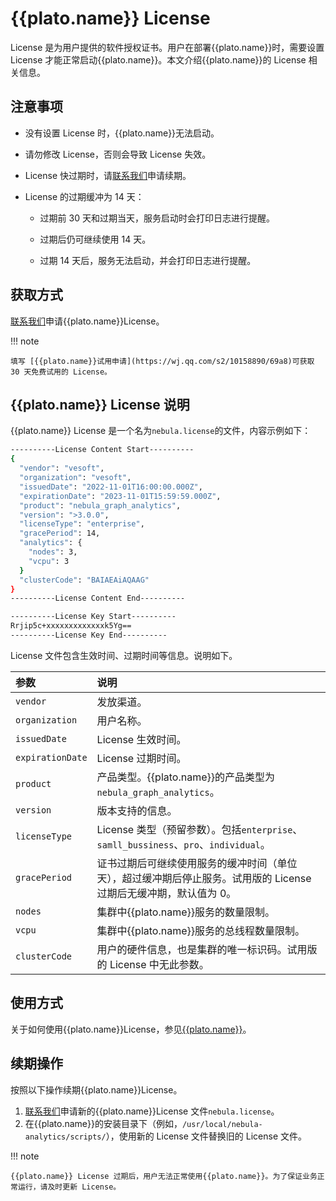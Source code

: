 # {{plato.name}} License

License 是为用户提供的软件授权证书。用户在部署{{plato.name}}时，需要设置 License 才能正常启动{{plato.name}}。本文介绍{{plato.name}}的 License 相关信息。

## 注意事项

- 没有设置 License 时，{{plato.name}}无法启动。

- 请勿修改 License，否则会导致 License 失效。

- License 快过期时，请[联系我们](https://www.nebula-graph.com.cn/contact)申请续期。
  
- License 的过期缓冲为 14 天：
  
  - 过期前 30 天和过期当天，服务启动时会打印日志进行提醒。
  
  - 过期后仍可继续使用 14 天。
  
  - 过期 14 天后，服务无法启动，并会打印日志进行提醒。

## 获取方式

[联系我们](https://www.nebula-graph.com.cn/contact)申请{{plato.name}}License。

!!! note

    填写 [{{plato.name}}试用申请](https://wj.qq.com/s2/10158890/69a8)可获取 30 天免费试用的 License。

## {{plato.name}} License 说明

{{plato.name}} License 是一个名为`nebula.license`的文件，内容示例如下：

```bash
----------License Content Start----------
{
  "vendor": "vesoft",
  "organization": "vesoft",
  "issuedDate": "2022-11-01T16:00:00.000Z",
  "expirationDate": "2023-11-01T15:59:59.000Z",
  "product": "nebula_graph_analytics",
  "version": ">3.0.0",
  "licenseType": "enterprise",
  "gracePeriod": 14,
  "analytics": {
    "nodes": 3,
    "vcpu": 3
  }
  "clusterCode": "BAIAEAiAQAAG"
}
----------License Content End----------

----------License Key Start----------
Rrjip5c+xxxxxxxxxxxxxk5Yg==
----------License Key End----------
```

License 文件包含生效时间、过期时间等信息。说明如下。

|参数|说明|
|:---|:---|
|`vendor`| 发放渠道。|
|`organization`| 用户名称。|
|`issuedDate`| License 生效时间。|
|`expirationDate`| License 过期时间。|
|`product`| 产品类型。{{plato.name}}的产品类型为`nebula_graph_analytics`。|
|`version`| 版本支持的信息。|
|`licenseType`| License 类型（预留参数）。包括`enterprise`、`samll_bussiness`、`pro`、`individual`。|
|`gracePeriod`| 证书过期后可继续使用服务的缓冲时间（单位天），超过缓冲期后停止服务。试用版的 License 过期后无缓冲期，默认值为 0。 |
|`nodes`|集群中{{plato.name}}服务的数量限制。|
|`vcpu`|集群中{{plato.name}}服务的总线程数量限制。|
|`clusterCode`| 用户的硬件信息，也是集群的唯一标识码。试用版的 License 中无此参数。 |

## 使用方式

关于如何使用{{plato.name}}License，参见[{{plato.name}}](nebula-analytics.md)。

## 续期操作

按照以下操作续期{{plato.name}}License。

1. [联系我们](https://www.nebula-graph.com.cn/contact)申请新的{{plato.name}}License 文件`nebula.license`。
2. 在{{plato.name}}的安装目录下（例如，`/usr/local/nebula-analytics/scripts/`），使用新的 License 文件替换旧的 License 文件。

!!! note

    {{plato.name}} License 过期后，用户无法正常使用{{plato.name}}。为了保证业务正常运行，请及时更新 License。
